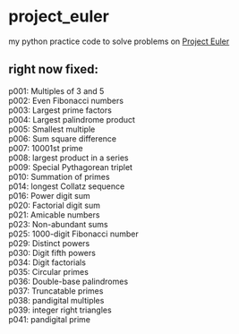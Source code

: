# project_euler
my python practice code to solve problems on [Project Euler](https://projecteuler.net/archives)  
## right now fixed:
>
p001: Multiples of 3 and 5  
p002: Even Fibonacci numbers  
p003: Largest prime factors  
p004: Largest palindrome product  
p005: Smallest multiple  
p006: Sum square difference  
p007: 10001st prime  
p008: largest product in a series  
p009: Special Pythagorean triplet  
p010: Summation of primes  
p014: longest Collatz sequence  
p016: Power digit sum  
p020: Factorial digit sum  
p021: Amicable numbers  
p023: Non-abundant sums  
p025: 1000-digit Fibonacci number  
p029: Distinct powers  
p030: Digit fifth powers  
p034: Digit factorials  
p035: Circular primes  
p036: Double-base palindromes  
p037: Truncatable primes  
p038: pandigital multiples  
p039: integer right triangles  
p041: pandigital prime  

